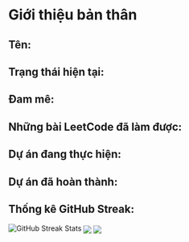 <!DOCTYPE html>
<html lang="vi">
<head>
    <meta charset="UTF-8">
    <meta name="viewport" content="width=device-width, initial-scale=1.0">
    <title>Giới thiệu bản thân</title>
    <link rel="stylesheet" href="styles.css">
</head>
<body>
    <div class="container">
        <h1>Giới thiệu bản thân</h1>
        <div id="personal-info">
            <h2>Tên: <span id="name"></span></h2>
            <h2>Trạng thái hiện tại: <span id="status"></span></h2>
            <h2>Đam mê: <span id="passion"></span></h2>
        </div>
        <h2>Những bài LeetCode đã làm được:</h2>
        <ul id="leetcode-list"></ul>
        <h2>Dự án đang thực hiện:</h2>
        <ul id="current-projects"></ul>
        <h2>Dự án đã hoàn thành:</h2>
        <ul id="completed-projects"></ul>
        <h2>Thống kê GitHub Streak:</h2>
        <div id="github-stats">
            <img src="http://github-readme-streak-stats.herokuapp.com?user=your-github-username&theme=dark&background=000000" alt="GitHub Streak Stats">
            <img align="center" src="https://github-readme-stats.vercel.app/api/top-langs/?username=minhchau-creator" /> <img align="center" src="https://github-readme-stats.vercel.app/api?username=minhchau-creator&show_icons=true" />
        </div>
    </div>
    <script src="script.js"></script>
</body>
</html>
